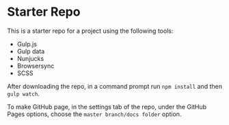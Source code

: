 # Starter Repo

This is a starter repo for a project using the following tools:

- Gulp.js
- Gulp data
- Nunjucks
- Browsersync
- SCSS

After downloading the repo, in a command prompt run `npm install` and then `gulp watch`.

To make GitHub page, in the settings tab of the repo, under the GitHub Pages options, choose the `master branch/docs folder` option.
